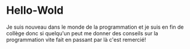 # Hello-Wold
Je suis nouveau dans le monde de la programmation et je suis en fin de collège donc si quelqu'un peut me donner des conseils sur la programmation vite fait en passant par là c'est remercié!
